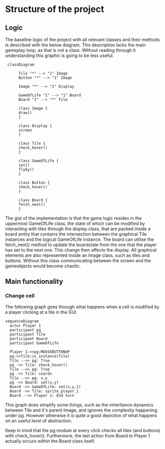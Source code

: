 # Structure of the project

## Logic
The baseline logic of the project with all relevant classes and their methods is described with the below diagram. This description lacks the main gameplay loop, as that is not a class. Without reading through it understanding this graphic is going to be less useful.
```mermaid
 classDiagram
 
      Tile "*" --> "1" Image
      Button "*" --> "1" Image
      
      Image "*" --> "1" Display
      
      GameOfLife "1" --> "1" Board
      Board "1" --> "*" Tile

      class Image {
      draw()
      }
      
      class Display {
      screen
      }
      
      class Tile {
      check_hover()
      }
      
      class GameOfLife {
      set()
      flyby()
      }
      
      class Button {
      check_hover()
      }
      
      class Board {
      fetch_next()
      }
```
The gist of the implementation is that the game logic resides in the uppermost GameOfLife class, the state of which can be modified by interacting with tiles through the display class, that are packed inside a board entity that contains the intersection between the graphical Tile instances and the logical GameOfLife instance. The board can utilise the fetch_next() method to update the boardstate from the one that the player has set to the next one. This change then affects the display. All graphical elements are also represented inside an Image class, such as tiles and buttons. Without this class communicating between the screen and the gameobjects would become chaotic.

## Main functionality 
### Change cell
The following graph goes through what happens when a cell is modified by a player clicking at a tile in the GUI.

```mermaid
sequenceDiagram
  actor Player 1
  participant pg
  participant Tile
  participant Board
  participant GameOfLife
  
  Player 1->>pg:MOUSEBUTTONUP
  pg->>Tile:is_instance(Tile)
  Tile -->> pg: True
  pg ->> Tile: check_hover()
  Tile -->> pg: True
  pg ->> Tile: coords
  Tile -->> pg: x,y
  pg ->> Board: set(x,y)
  Board ->> GameOfLife: set(x,y,1)
  Board ->> Tile: sprite_player_1
  Board -->> Player 1: End turn
```
This graph does simplify some things, such as the inheritance dynamics between Tile and it's parent Image, and ignores the complexity happening under pg. However otherwise it is quite a good depiction of what happens on an useful level of abstraction.

Keep in mind that the pg module at every click checks all tiles (and buttons) with check_hover(). Furthermore, the last action from Board to Player 1 actually occurs within the Board class itself.
